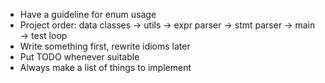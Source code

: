 * Have a guideline for enum usage
* Project order: data classes -> utils -> expr parser -> stmt parser -> main -> test loop
* Write something first, rewrite idioms later
* Put TODO whenever suitable
* Always make a list of things to implement